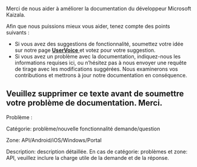 Merci de nous aider à améliorer la documentation du développeur Microsoft Kaizala.

Afin que nous puissions mieux vous aider, tenez compte des points suivants :
- Si vous avez des suggestions de fonctionnalité, soumettez votre idée sur notre page [**UserVoice** ](https://kaizala.uservoice.com/) et votez pour votre suggestion.
- Si vous avez un problème avec la documentation, indiquez-nous les informations requises ici, ou n’hésitez pas à nous envoyer une requête de tirage avec les modifications suggérées. Nous examinerons vos contributions et mettrons à jour notre documentation en conséquence.

<a name="please-remove-this-text-before-posting-your-documentation-issue-thank-you"></a>Veuillez supprimer ce texte avant de soumettre votre problème de documentation. Merci.
------------
     
Problème : 

Catégorie: problème/nouvelle fonctionnalité demande/question

Zone: API/Android/iOS/Windows/Portal

Description: description détaillée. En cas de catégorie: problèmes et zone: API, veuillez inclure la charge utile de la demande et de la réponse. 
